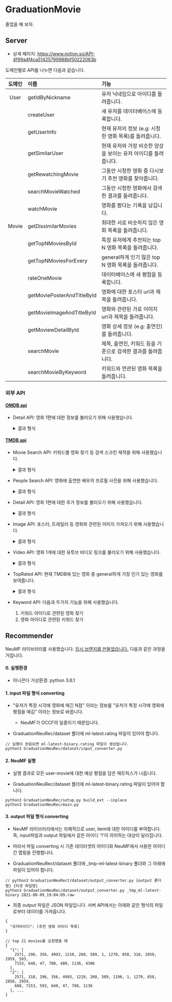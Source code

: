 # GraduationMovie

졸업을 해 보자.

## Server
- 상세 페이지: https://www.notion.so/API-4f99a4f4ca51425799988bf50222063b

도메인별로 API를 나누면 다음과 같습니다.

|도메인|이름|기능|
|:---:|:---|:---|
|User| getIdByNickname| 유저 닉네임으로 아이디를 돌려줍니다. |
| | createUser| 새 유저를 데이터베이스에 등록합니다. |
| | getUserInfo| 현재 유저의 정보 (e.g: 시청한 영화 목록)를 돌려줍니다. |
| | getSimilarUser| 현재 유저와 가장 비슷한 양상을 보이는 유저 아이디를 돌려줍니다. |
| | getRewatchingMovie| 그동안 시청한 영화 중 다시보기 추천 영화를 찾아줍니다. |
| | searchMovieWatched| 그동안 시청한 영화에서 검색한 결과를 돌려줍니다. |
| | watchMovie| 영화를 봤다는 기록을 남깁니다. |
|Movie |  getDissimilarMovies| 최대한 서로 비슷하지 않은 영화 목록을 돌려줍니다. |
| |  getTopNMoviesById| 특정 유저에게 추천되는 top N 영화 목록을 돌려줍니다. |
| |  getTopNMoviesForEvery| general하게 인기 많은 top N 영화 목록을 돌려줍니다. |
| |  rateOneMovie| 데이터베이스에 새 평점을 등록합니다. |
| |  getMoviePosterAndTitleById| 영화에 대한 포스터 url과 제목을 돌려줍니다. |
| |  getMovieImageAndTitleById| 영화와 관련된 가로 이미지 url과 제목을 돌려줍니다. |
| |  getMoviewDetailById| 영화 상세 정보 (e.g: 출연진)를 돌려줍니다. |
| |  searchMovie| 제목, 출연진, 키워드 등을 기준으로 검색한 결과를 돌려줍니다. |
| |  searchMovieByKeyword| 키워드와 연관된 영화 목록을 돌려줍니다. |

### 외부 API

#### [OMDB api](https://www.omdbapi.com/)
- Detail API: 영화 1편에 대한 정보를 불러오기 위해 사용했습니다.
  <details>
  <summary>결과 형식</summary>

  ```
  {
    "Genre": "Drama, Music",
    "Director": "Bertrand Tavernier",
    "Writer": "David Rayfiel (screenplay), Bertrand Tavernier (screenplay), Colo Tavernier (French translation)",
    "Actors": "Dexter Gordon, François Cluzet, Gabrielle Haker, Sandra Reaves-Phillips",
    "Plot": "A troubled, but talented musician flees the US to escape his problems, finding refuge and support in Paris.",
    "Awards": "Won 1 Oscar. Another 10 wins & 12 nominations.",
    "Poster": "https://m.media-amazon.com/images/M/MV5BYzBlNThhNTctYmE4YS00YzM5LWEwZTAtODlkN2IyNWYwOWM4XkEyXkFqcGdeQXVyNzc5MjA3OA@@._V1_SX300.jpg",
    "Production": "Little Bear [fr]",
  }
  ```

  </details>
  
#### [TMDB api](https://developers.themoviedb.org/3/getting-started/introduction)
- Movie Search API: 키워드별 영화 찾기 등 검색 스크린 제작을 위해 사용했습니다.
  <details>
  <summary>결과 형식</summary>

  ```
  {
    "page": 1, // 현재 페이지
    "results": [ // 20개씩
      {
        "adult": false,
        "backdrop_path": "/h8C7KZwCJO5DN7jPifc7AoIjx7k.jpg",
        "genre_ids": [
          16,
          35,
          10751,
          12
        ],
        "id": 14160,
        "original_language": "en",
        "original_title": "Up",
        "overview": "Carl Fredricksen spent his entire life dreaming of exploring the globe and experiencing life to its fullest. But at age 78, life seems to have passed him by, until a twist of fate (and a persistent 8-year old Wilderness Explorer named Russell) gives him a new lease on life.",
        "popularity": 85.195,
        "poster_path": "/eAdO0qa9m0NFSVLZ26PvCwmPlsr.jpg",
        "release_date": "2009-05-28",
        "title": "Up",
        "video": false,
        "vote_average": 7.9,
        "vote_count": 15965
      }, ...
    ],
    "total_pages": 187,
    "total_results": 3736
  }
  ```
  
  </details>

- People Search API: 영화에 출연한 배우의 프로필 사진을 위해 사용했습니다.
  <details>
  <summary>결과 형식</summary>

  ```
  {
    "page": 1,
    "results": [
      "adult": false,
      "gender": 0,
      "id": 77135,
      "known_for": [],
      "known_for_department": "Acting",
      "name": "Dexter Gordon",
      "popularity": 0.982,
      "profile_path": "/uXZ3KegarfYWQ7ANQq7hFKbXpg2.jpg"
    ],
    "total_pages": 1,
    "total_results": 2
  }
  ```
  
  </details>

- Detail API: 영화 1편에 대한 추가 정보를 불러오기 위해 사용했습니다.

  <details>
  <summary>결과 형식</summary>

  ```
  {
    "backdrop_path": "/u546kDNwrZ1ii6q8NqqQgHwRvoW.jpg",
    "overview": "A rich woman and a calculating insurance agent plot to kill her unsuspecting husband after he signs a double indemnity policy. Against a backdrop of distinctly Californian settings, the partners in crime plan the perfect murder to collect the insurance, which pays double if the death is accidental.",
    "poster_path": "/3FxPFG4IEg1kX00oAJn7L06GoCS.jpg",
    "tagline": "From the moment they met it was murder!",
    "title": "Double Indemnity",
    "vote_average": 8.2,
    "vote_count": 1177
  }
  ```
  
  </summary>

- Image API: 포스터, 트레일러 등 영화와 관련된 이미지 가져오기 위해 사용했습니다.
  <details>
  <summary>결과 형식</summary>

  ```
  {
    "backdrops": [
      {
        "aspect_ratio": 1.778,
        "height": 1152,
        "iso_639_1": null,
        "file_path": "/miOnymJ0dN2psWBB8Vleo3fUyrc.jpg",
        "vote_average": 5.456,
        "vote_count": 7,
        "width": 2048
      }, ...
    ],
    "id": 607259,
    "posters": [
      {
        "aspect_ratio": 0.667,
        "height": 750,
        "iso_639_1": "en",
        "file_path": "/pR2fzm82fl0giommpo310LBOMbV.jpg",
        "vote_average": 5.522,
        "vote_count": 4,
        "width": 500
      }, ...
    ]
  }
  ```
  
  </details>

- Video API: 영화 1개에 대한 유투브 비디오 링크를 불러오기 위해 사용했습니다.
  <details>
  <summary>결과 형식</summary>
  
  ```
  // 찾았을 때
  {
    "id": 607259,
    "results": [
      {
        "id": "6099d075efd3c2003c96ff81",
        "iso_639_1": "en",
        "iso_3166_1": "US",
        "key": "T3mwUEoZdrI",
        "name": "Official Trailer",
        "site": "YouTube",
        "size": 1080,
        "type": "Trailer"
      }
    ]
  }

  // 못 찾았을 때 & 잘못된 요청일 때
  {
    "success": false,
    "status_code": 34,
    "status_message": "The resource you requested could not be found."
  }
  ```
  
  </details>

- TopRated API: 현재 TMDB에 있는 영화 중 general하게 가장 인기 있는 영화를 보여줍니다.

  <details>
  <summary>결과 형식</summary>

  ```
  {
    "page": 1,
    "results": [
      {
        "adult": false,
        "backdrop_path": "/gNBCvtYyGPbjPCT1k3MvJuNuXR6.jpg",
        "genre_ids": [
          35,
          18,
          10749
        ],
        "id": 19404,
        "original_language": "hi",
        "original_title": "दिलवाले दुल्हनिया ले जायेंगे",
        "overview": "Raj is a rich, carefree, happy-go-lucky second generation NRI. Simran is the daughter of Chaudhary Baldev Singh, who in spite of being an NRI is very strict about adherence to Indian values. Simran has left for India to be married to her childhood fiancé. Raj leaves for India with a mission at his hands, to claim his lady love under the noses of her whole family. Thus begins a saga.",
        "popularity": 16.317,
        "poster_path": "/2CAL2433ZeIihfX1Hb2139CX0pW.jpg",
        "release_date": "1995-10-20",
        "title": "Dilwale Dulhania Le Jayenge",
        "video": false,
        "vote_average": 8.7,
        "vote_count": 3007
      },
    ], // 20개씩
    "total_pages": 444,
    "total_results": 8879
  }
  ```
  
  </details>

- Keyword API: 다음과 두가지 기능을 위해 사용했습니다.
  1. 키워드 아이디로 관련된 영화 찾기
  2. 영화 아이디로 관련된 키워드 찾기

## Recommender
NeuMF 라이브러리를 사용했습니다. [임시 브랜치를 만들었습니다.](https://github.com/GraduationMovie/NeuRecRecommender/tree/NeuMF)
다음과 같은 과정을 거칩니다.

#### 0. 실행환경
  - 아나콘다 가상환경: python 3.6.1

#### 1. input 파일 형식 converting
  - "유저가 특정 시각에 영화에 매긴 N점" 이라는 정보를 "유저가 특정 시각에 영화에 평점을 매김" 이라는 정보로 바꿉니다.
    - NeuMF가 OCCF의 일종이기 때문입니다.

  - GraduationNeuRec/dataset 폴더에 ml-latest.rating 파일이 있어야 합니다.
 
  ```
  // 실행이 완료되면 ml-latest-binary.rating 파일이 생성됩니다.
  python3 GraduationNeuRec/dataset/input_converter.py
  ```
  
#### 2. NeuMF 실행
  - 실행 결과로 모든 user-movie에 대한 예상 평점을 담은 매트릭스가 나옵니다.

  - GraduationNeuRec/dataset 폴더에 ml-latest-binary.rating 파일이 있어야 합니다.

  ```
  python3 GraduationNeuRec/setup.py build_ext --inplace
  python3 GraduationNeuRec/main.py
  ```
  
#### 3. output 파일 형식 converting
  - NeuMF 라이브러리에서는 자체적으로 user, item에 대한 아이디를 부여합니다. 즉, input파일과 output 파일에서 같은 아이디 '1'이 의미하는 대상이 달라집니다.
  - 따라서 파일 converting 시 기존 데이터셋의 아이디와 NeuMF에서 사용한 아이디 간 맵핑을 진행합니다.

  - GraduationNeuRect/dataset 폴더에 _tmp-ml-latest-binary 폴더와 그 아래에 파일이 있어야 합니다.
  
  ```
  // python3 GraduationNeuRect/dataset/output_converter.py {output 폳더명} {타겟 파일명}
  python3 GraduationNeuRec/dataset/output_converter.py _tmp_ml-latest-binary 2021-08-09_19:04:09.raw
  ```

  - 최종 output 파일은 JSON 파일입니다. 서버 API에서는 아래와 같은 형식의 파일로부터 데이터를 가져옵니다.
  
  ```
  {
    "유저아이디": [추천 영화 아이디 목록]
  }
  
  // top 21 movies를 요청했을 때
  {
    "1": [
      2571, 296, 356, 4993, 1210, 260, 589, 1, 1270, 858, 318, 2858, 2959, 593,
      7153, 648, 47, 780, 480, 1136, 4306
    ],
    "2": [
      2571, 318, 296, 356, 4993, 1210, 260, 589, 1196, 1, 1270, 858, 2858, 2959,
      608, 7153, 593, 648, 47, 780, 1136
    ], ...
  }
  ```


